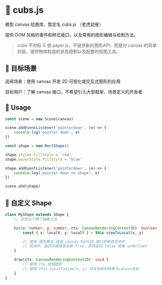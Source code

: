 # 🐯 cubs.js

微型 canvas 绘图库，暂定名 cubs.js （老虎幼崽）

提供 DOM 风格的事件和样式接口，以及常用的图形编辑与绘制方法。

> cubs 不对标 G 或 paper.js，不提供新的图形API，而是对 canvas 的简单封装，提供物体粒度的状态控制以及配套的绘图工具。

## 🎯 目标场景

适用场景：使用 canvas 开发 2D 可视化或交互式图形的应用

目标用户：了解 canvas 接口，不希望引入大型框架、场景定义的开发者

## 🚀 Usage

```typescript
const scene = new Scene(canvas)

scene.addEventListener('pointerdown', (e) => {
	console.log('pointer down', e)
})

const shape = new RectShape()

shape.styles.fillStyle = 'red'
shape.hoverStyle.fillStyle = 'blue'

shape.addEventListener('pointerdown', (e) => {
	console.log('pointer down on shape', e)
})

scene.add(shape)
```

## 📐 自定义 Shape

```typescript
class MyShape extends Shape {
	// 实现以下两个抽象方法

	hit(x: number, y: number, ctx: CanvasRenderingContext2D): boolean | undefined | object {
		const { x: localX, y: localY } = this.viewToLocal(x, y)

		// 使用 图形算法 或者 canvas Path2D 接口判断是否命中
		// 若命中，返回详细信息或者 true，否则返回 false 或者 undefined
	}

	draw(ctx: CanvasRenderingContext2D): void {
		// 使用 ctx 绘制图形
		// 使用 this.localToView(x, y) 将本地坐标转换为canvas坐标
	}
}
```
